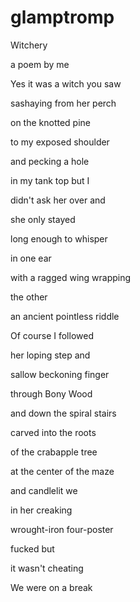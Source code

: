 # glamptromp

Witchery

a poem by me

Yes it was a witch you saw

sashaying from her perch

on the knotted pine

to my exposed shoulder

and pecking a hole

in my tank top but I

didn't ask her over and

she only stayed

long enough to whisper

in one ear

with a ragged wing wrapping

the other

an ancient pointless riddle

Of course I followed

her loping step and

sallow beckoning finger

through Bony Wood

and down the spiral stairs

carved into the roots

of the crabapple tree

at the center of the maze

and candlelit we

in her creaking

wrought-iron four-poster

fucked but

it wasn't cheating

We were on a break
